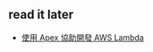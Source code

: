 ## read it later
- [使用 Apex 協助開發 AWS Lambda](http://www.ocowchun.com/blog/2016/05/28/lambda-development/)
